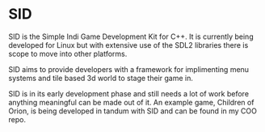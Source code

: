 # SID

SID is the Simple Indi Game Development Kit for C++. It is currently being developed for Linux but with extensive use of the SDL2 libraries there is scope to move into other platforms.

SID aims to provide developers with a framework for implimenting menu systems and tile based 3d world to stage their game in.

SID is in its early development phase and still needs a lot of work before anything meaningful can be made out of it. An example game, Children of Orion, is being developed in tandum with SID and can be found in my COO repo.
